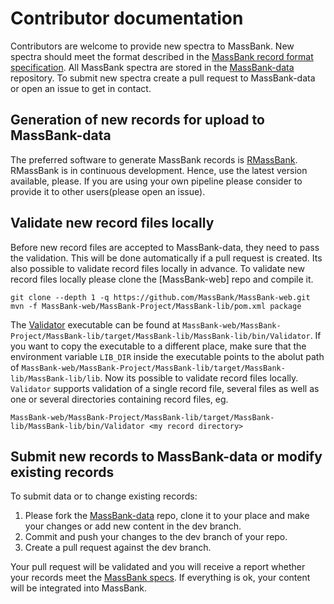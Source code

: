 # Contributor documentation

Contributors are welcome to provide new spectra to MassBank. New spectra should meet the format described in the [MassBank record format specification](https://github.com/MassBank/MassBank-web/blob/main/Documentation/MassBankRecordFormat.md). All MassBank spectra are stored in the [MassBank-data](https://github.com/MassBank/MassBank-data) repository. To submit new spectra create a pull request to MassBank-data or open an issue to get in contact.

## Generation of new records for upload to MassBank-data
The preferred software to generate MassBank records is [RMassBank](https://www.bioconductor.org/packages/release/bioc/html/RMassBank.html). RMassBank is in continuous development. Hence, use the latest version available, please. If you are using your own pipeline please consider to provide it to other users(please open an issue).

## Validate new record files locally
Before new record files are accepted to MassBank-data, they need to pass the validation. This will be done automatically if a pull request is created. Its also possible to validate record files locally in advance. To validate new record files locally please clone the [MassBank-web] repo and compile it.
```
git clone --depth 1 -q https://github.com/MassBank/MassBank-web.git
mvn -f MassBank-web/MassBank-Project/MassBank-lib/pom.xml package
```
The [Validator](https://github.com/MassBank/MassBank-web/blob/main/MassBank-Project/MassBank-lib/src/main/java/massbank/Validator.java) executable can be found at `MassBank-web/MassBank-Project/MassBank-lib/target/MassBank-lib/MassBank-lib/bin/Validator`. If you want to copy the executable to a different place, make sure that the environment variable `LIB_DIR` inside the executable points to the abolut path of `MassBank-web/MassBank-Project/MassBank-lib/target/MassBank-lib/MassBank-lib/lib`. Now its possible to validate record files locally. `Validator` supports validation of a single record file, several files as well as one or several directories containing record files, eg. 
```
MassBank-web/MassBank-Project/MassBank-lib/target/MassBank-lib/MassBank-lib/bin/Validator <my record directory>
```

## Submit new records to MassBank-data or modify existing records
To submit data or to change existing records:
1. Please fork the [MassBank-data](https://github.com/MassBank/MassBank-data) repo, clone it to your place and make your changes or add new content in the dev branch.
2. Commit and push your changes to the dev branch of your repo.
3. Create a pull request against the dev branch.

Your pull request will be validated and you will receive a report whether your records meet the [MassBank specs](https://github.com/MassBank/MassBank-web/blob/main/Documentation/MassBankRecordFormat.md). If everything is ok, your content will be integrated into MassBank.
